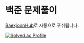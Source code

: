 # 백준 문제풀이
 [BaekjoonHub](https://github.com/BaekjoonHub/BaekjoonHub)로 자동으로 푸쉬됩니다.

 [![Solved.ac Profile](http://mazassumnida.wtf/api/v2/generate_badge?boj=UNGGU0704)](https://solved.ac/UNGGU0704/)
